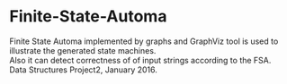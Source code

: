 # Finite-State-Automa
Finite State Automa implemented by graphs and GraphViz tool is used to illustrate the generated state machines. <br />
Also it can detect correctness of of input strings according to the FSA. <br />
Data Structures Project2, January 2016.
